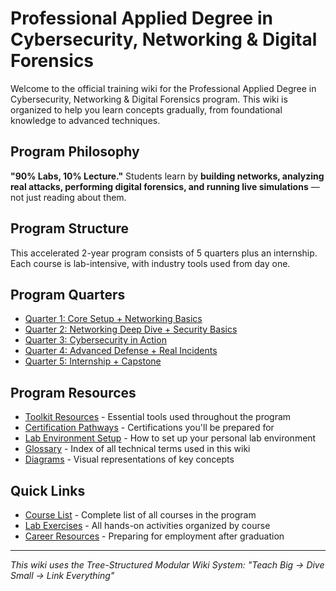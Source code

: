 # Professional Applied Degree in Cybersecurity, Networking & Digital Forensics

Welcome to the official training wiki for the Professional Applied Degree in Cybersecurity, Networking & Digital Forensics program. This wiki is organized to help you learn concepts gradually, from foundational knowledge to advanced techniques.

## Program Philosophy

**"90% Labs, 10% Lecture."** Students learn by **building networks, analyzing real attacks, performing digital forensics, and running live simulations** — not just reading about them.

## Program Structure

This accelerated 2-year program consists of 5 quarters plus an internship. Each course is lab-intensive, with industry tools used from day one.

## Program Quarters

* [Quarter 1: Core Setup + Networking Basics](Quarter-1-Core-Setup-and-Networking-Basics)
* [Quarter 2: Networking Deep Dive + Security Basics](Quarter-2-Networking-Deep-Dive-and-Security-Basics)
* [Quarter 3: Cybersecurity in Action](Quarter-3-Cybersecurity-in-Action)
* [Quarter 4: Advanced Defense + Real Incidents](Quarter-4-Advanced-Defense-and-Real-Incidents)
* [Quarter 5: Internship + Capstone](Quarter-5-Internship-and-Capstone)

## Program Resources

* [Toolkit Resources](Toolkit-Resources) - Essential tools used throughout the program
* [Certification Pathways](Certification-Pathways) - Certifications you'll be prepared for
* [Lab Environment Setup](Lab-Environment-Setup) - How to set up your personal lab environment
* [Glossary](Glossary) - Index of all technical terms used in this wiki
* [Diagrams](Diagrams) - Visual representations of key concepts

## Quick Links

* [Course List](Course-List) - Complete list of all courses in the program
* [Lab Exercises](Lab-Exercises) - All hands-on activities organized by course
* [Career Resources](Career-Resources) - Preparing for employment after graduation

---

*This wiki uses the Tree-Structured Modular Wiki System: "Teach Big → Dive Small → Link Everything"*

